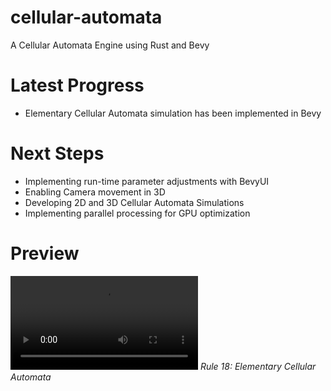 # cellular-automata
A Cellular Automata Engine using Rust and Bevy

# Latest Progress
- Elementary Cellular Automata simulation has been implemented in Bevy

# Next Steps
- Implementing run-time parameter adjustments with BevyUI
- Enabling Camera movement in 3D
- Developing 2D and 3D Cellular Automata Simulations
- Implementing parallel processing for GPU optimization

# Preview
![Screenrecording 1](imgs/Screen%20Recording%202024-03-03%20at%2006.16.54.MOV)
*Rule 18: Elementary Cellular Automata*
